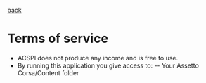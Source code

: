 [back](/readme.md)

# Terms of service

- ACSPI does not produce any income and is free to use.
- By running this application you give access to:
-- Your Assetto Corsa/Content folder
